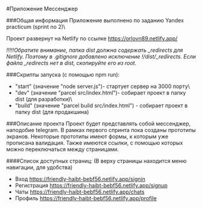 
#Приложение Мессенджер

###Общая информация
Приложение выполнено по заданию Yandex practicum (sprint no 2)\

Проект развернут на Netlify по ссылке https://orlovn89.netlify.app/

*!!!!!Обратите внимание, папка dist должна содержать _redirects для Netlify. Поэтому в .gitignore добавлено исключение !/dist/_redirects.
Если файла _redirects нет в dist, скопируйте его из root.*

###Скрипты запуска (с помощью npm run):
 * "start" (значение "node server.js")- стартует сервер на 3000 порту\
 * "dev" (значение "parcel src/index.html")- собирает проект в папку dist (для разработки)\
 * "build" (значение "parcel build src/index.html") - собирает проект в папку dist (для продакшина)



###Описание проекта
Проект будет представлять собой мессенджер, наподобие telegram. В рамках первого спринта пока созданы прототипы экранов.
Некоторые прототипы имеют формы, к которым уже прописана валидация. Также имеются ссылки, с помощью которых можно переключаться
между страницами. 

####Список доступных страниц:
(В верху страницы находится меню навигации, для удобства)
* Вход https://friendly-haibt-bebf56.netlify.app/signin
* Регистрация https://friendly-haibt-bebf56.netlify.app/signup
* Чаты https://friendly-haibt-bebf56.netlify.app/chats
* Профиль https://friendly-haibt-bebf56.netlify.app/profile
